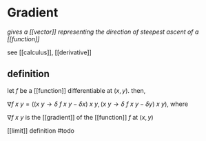 # Gradient

_gives a [[vector]] representing the direction of steepest ascent of a [[function]]_

see [[calculus]], [[derivative]]

## definition

let $f$ be a [[function]] differentiable at $(x, y)$. then,

$\nabla f\ x\ y = ((x\ y \rightarrow \delta\ f\ x\ y - \delta x)\ x\ y, (x\ y \rightarrow \delta\ f\ x\ y - \delta y)\ x\ y)$, where

$\nabla f\ x\ y$ is the [[gradient]] of the [[function]] $f$ at $(x, y)$

[[limit]] definition #todo
